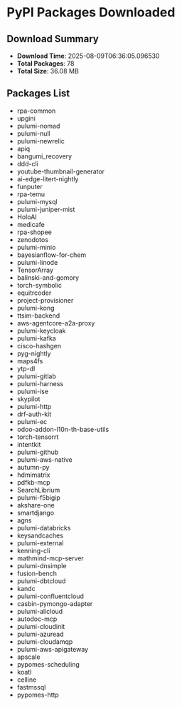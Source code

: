 # PyPI Packages Downloaded

## Download Summary
- **Download Time**: 2025-08-09T06:36:05.096530
- **Total Packages**: 78
- **Total Size**: 36.08 MB

## Packages List
- rpa-common
- upgini
- pulumi-nomad
- pulumi-null
- pulumi-newrelic
- apiq
- bangumi_recovery
- ddd-cli
- youtube-thumbnail-generator
- ai-edge-litert-nightly
- funputer
- rpa-temu
- pulumi-mysql
- pulumi-juniper-mist
- HoloAI
- medicafe
- rpa-shopee
- zenodotos
- pulumi-minio
- bayesianflow-for-chem
- pulumi-linode
- TensorArray
- balinski-and-gomory
- torch-symbolic
- equitrcoder
- project-provisioner
- pulumi-kong
- ttsim-backend
- aws-agentcore-a2a-proxy
- pulumi-keycloak
- pulumi-kafka
- cisco-hashgen
- pyg-nightly
- maps4fs
- ytp-dl
- pulumi-gitlab
- pulumi-harness
- pulumi-ise
- skypilot
- pulumi-http
- drf-auth-kit
- pulumi-ec
- odoo-addon-l10n-th-base-utils
- torch-tensorrt
- intentkit
- pulumi-github
- pulumi-aws-native
- autumn-py
- hdmimatrix
- pdfkb-mcp
- SearchLibrium
- pulumi-f5bigip
- akshare-one
- smartdjango
- agns
- pulumi-databricks
- keysandcaches
- pulumi-external
- kenning-cli
- mathmind-mcp-server
- pulumi-dnsimple
- fusion-bench
- pulumi-dbtcloud
- kandc
- pulumi-confluentcloud
- casbin-pymongo-adapter
- pulumi-alicloud
- autodoc-mcp
- pulumi-cloudinit
- pulumi-azuread
- pulumi-cloudamqp
- pulumi-aws-apigateway
- apscale
- pypomes-scheduling
- koatl
- celline
- fastmssql
- pypomes-http
